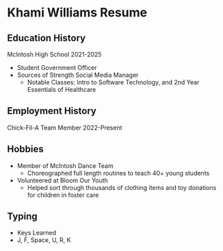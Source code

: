 # Khami Williams Resume

## Education History
 McIntosh High School 2021-2025
 - Student Government Officer 
 - Sources of Strength Social Media Manager
   - Notable Classes: Intro to Software Technology, and 2nd Year Essentials of Healthcare 
## Employment History
Chick-Fil-A Team Member 2022-Present
## Hobbies
- Member of McIntosh Dance Team
  - Choreographed full length routines to teach 40+ young students 
- Volunteered at Bloom Our Youth 
  - Helped sort through thousands of clothing items and toy donations for children in foster care
## Typing
- Keys Learned
 - J, F, Space, U, R, K
